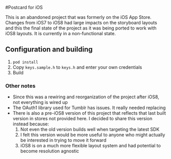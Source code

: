 #Postcard for iOS

This is an abandoned project that was formerly on the iOS App Store.
Changes from iOS7 to iOS8 had large impacts on the storyboard layouts and this the final state of the project as it was being ported to work with iOS8 layouts.
It is currently in a non-functional state.

## Configuration and building

1. `pod install`
2. Copy `keys.sample.h` to `keys.h` and enter your own credentials
3. Build

### Other notes

- Since this was a rewiring and reorganization of the project after iOS8, not everything is wired up
- The OAuth1 library used for Tumblr has issues. It really needed replacing
- There is also a pre-iOS8 version of this project that reflects that last built version in stores not provided here. I decided to share this version instead because:
    1. Not even the old version builds well when targeting the latest SDK
    2. I felt this version would be more useful to anyone who might actually be interested in trying to move it forward
    3. iOS8 is on a much more flexible layout system and had potential to become resolution agnostic

